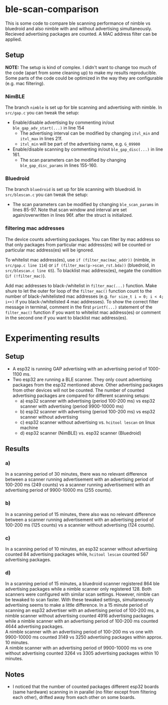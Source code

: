  # ble-scan-comparison

This is some code to compare ble scanning performance of nimble vs bluedroid and also nimble with and without advertising simultaneously.
Recieved advertising packages are counted.
A MAC address filter can be applied.

## Setup

**NOTE:** The setup is kind of complex. I didn't want to change too much of the code (apart from some cleaning up) to make my results reproducible.
Some parts of the code could be optimized in the way they are configurable (e.g. mac filtering).

### NimBLE

The branch `nimble` is set up for ble scanning and advertising with nimble.
In `src/gap.c` you can tweak the setup:

* Enable/disable advertising by commenting in/out `ble_gap_adv_start(...)` in line 154
    + The advertising interval can be modified by changing `itvl_min` and `itvl_max` in lines 21f.
    + `itvl_min` will be part of the advertising name, e.g. `G_09900`
* Enable/disable scanning by commenting in/out `ble_gap_disc(...)` in line 161.
    + The scan parameters can be modified by changing `ble_gap_disc_params` in lines 155-160.

### Bluedroid

The branch `bluedroid` is set up for ble scanning with bluedroid.
In `src/blescan.c` you can tweak the setup:

* The scan parameters can be modified by changing `ble_scan_params` in lines 85-97.
  Note that scan window and interval are set again/overwritten in lines 96f. after the struct is initialized.

### filtering mac addresses

The device counts advertising packages. You can filter by mac address so that only packages from particular mac address(es) will be counted or particular mac address(es) will be ignored.

To whitelist mac address(es), use `if (filter_mac(mac_addr))` (nimble, in `src/gap.c line 114`) or `if (filter_mac(p->scan_rst.bda))` (bluedroid, in `src/blescan.c line 65`).
To blacklist mac address(es), negate the condition (`if (!filter_mac)`).

Add mac addresses to black-/whitelist in `filter_mac(...)` function. Make shure to let the outer for loop of the `filter_mac()` function count to the number of black-/whitelisted mac addresses (e.g. `for size_t i = 0; i < 4; i++)` if you black-/whitelisted 4 mac addresses).
To show the correct filter message in terminal, comment in the first `printf(...)` statement of the `filter_mac()` function if you want to whitelist mac address(es) or comment in the second one if you want to blacklist mac address(es).



# Experimenting results

## Setup

* A esp32 is running GAP advertising with an advertising period of 1000-1100 ms.
* Two esp32 are running a BLE scanner. They only count advertising packages from the esp32 mentioned above. Other advertising packages from other devices will not be counted. The number of counted advertising packages are compared for different scanning setups:
    + a) esp32 scanner with advertising (period 100-200 ms) vs esp32 scanner with advertising (period 9900-10000 ms)
    + b) esp32 scanner with advertising (period 100-200 ms) vs esp32 scanner without advertising
    + c) esp32 scanner without advertising vs. `hcitool lescan` on linux machine
    + d) esp32 scanner (NimBLE) vs. esp32 scanner (Bluedroid)

## Results

### a)

In a scanning period of 30 minutes, there was no relevant difference between a scanner running advertisement with an advertising period of 100-200 ms (249 counts) vs a scanner running advertisement with an advertising period of 9900-10000 ms (255 counts).

### b)

In a scanning period of 15 minutes, there also was no relevant difference between a scanner running advertisement with an advertising period of 100-200 ms (125 counts) vs a scannier without advertising (124 counts).

### c)

In a scanning period of 10 minutes, an esp32 scanner without advertising counted 84 advertising packages while, `hcitool lescan` counted 567 advertising packages.

### d)

In a scanning period of 15 minutes, a bluedroid scanner registered 864 ble advertising packages while a nimble scanner only registered 128. Both scanners were configured with similar scan settings. However, nimble can be tewaked to scan faster. With these tewaked settings, simultaneously advertising seems to make a little difference. In a 15 minute period of scanning an esp32 advertiser with an advertising period of 100-200 ms, a nimble scanner without advertising counted 4916 advertising packages while a nimble scanner with an advertising period of 100-200 ms counted 4644 advertising packages.<br>
A nimble scanner with an advertising period of 100-200 ms vs one with 9900-10000 ms counted 3149 vs 3250 advertising packages within approx. 10 minutes.<br>
A nimble scanner with an advertising period of 9900-10000 ms vs one without advertising counted 3264 vs 3305 advertising packages within 10 minutes.

## Notes

* I noticed that the number of counted packages different esp32 boards (same hardware) scanning in in parallel (no filter except from filtering each other), drifted away from each other on some boards.
